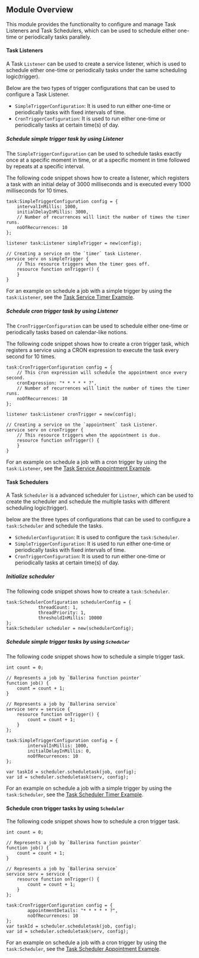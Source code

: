 ## Module Overview

This module provides the functionality to configure and manage Task Listeners and Task Schedulers, which can be used to schedule either one-time or periodically tasks parallely.

#### Task Listeners

A Task `Listener` can be used to create a service listener, which is used to schedule either one-time or periodically tasks under the same scheduling logic(trigger).

Below are the two types of trigger configurations that can be used to configure a Task Listener.

- `SimpleTriggerConfiguration`: It is used to run either one-time or periodically tasks with fixed intervals of time.
- `CronTriggerConfiguration`: It is used to run either one-time or periodically tasks at certain time(s) of day.

##### Schedule simple trigger task by using Listener

The `SimpleTriggerConfiguration` can be used to schedule tasks exactly once at a specific moment in time, or at a specific moment in time followed by repeats at a specific interval.

The following code snippet shows how to create a listener, which registers a task with an initial delay of 3000 milliseconds and is executed every 1000 milliseconds for 10 times.

```ballerina
task:SimpleTriggerConfiguration config = {
    intervalInMillis: 1000,
    initialDelayInMillis: 3000,
    // Number of recurrences will limit the number of times the timer runs.
    noOfRecurrences: 10
};

listener task:Listener simpleTrigger = new(config);

// Creating a service on the `timer` task Listener.
service serv on simpleTrigger {
    // This resource triggers when the timer goes off.
    resource function onTrigger() {
    }
}
```

For an example on schedule a job with a simple trigger by using the `task:Listener`, see the [Task Service Timer Example](https://ballerina.io/swan-lake/learn/by-example/task-service-timer.html).

##### Schedule cron trigger task by using Listener

The `CronTriggerConfiguration` can be used to schedule either one-time or periodically tasks based on calendar-like notions.
  
The following code snippet shows how to create a cron trigger task, which registers a service using a CRON expression to execute the task every second for 10 times.

```ballerina
task:CronTriggerConfiguration config = {
    // This cron expression will schedule the appointment once every second.
    cronExpression: "* * * * * ?",
    // Number of recurrences will limit the number of times the timer runs.
    noOfRecurrences: 10
};

listener task:Listener cronTrigger = new(config);

// Creating a service on the `appointment` task Listener.
service serv on cronTrigger {
    // This resource triggers when the appointment is due.
    resource function onTrigger() {
    }
}
```

For an example on schedule a job with a cron trigger by using the `task:Listener`, see the [Task Service Appointment Example](https://ballerina.io/swan-lake/learn/by-example/task-service-appointment.html).

#### Task Schedulers

A Task `Scheduler` is a advanced scheduler for `Listner`, which can be used to create the scheduler and schedule the multiple tasks with different scheduling logic(trigger). 

below are the three types of configurations that can be used to configure a `task:Scheduler` and schedule the tasks.

- `SchedulerConfiguration`: It is used to configure the `task:Scheduler`.
- `SimpleTriggerConfiguration`: It is used to run either one-time or periodically tasks with fixed intervals of time.
- `CronTriggerConfiguration`: It is used to run either one-time or periodically tasks at certain time(s) of day.

##### Initialize scheduler

The following code snippet shows how to create a `task:Scheduler`.

```ballerina
task:SchedulerConfiguration schedulerConfig = {
            threadCount: 1, 
            threadPriority: 1,
            thresholdInMillis: 10000
};
task:Scheduler scheduler = new(schedulerConfig);
```

##### Schedule simple trigger tasks by using `Scheduler`

The following code snippet shows how to schedule a simple trigger task.

```ballerina
int count = 0;

// Represents a job by `Ballerina function pointer`
function job() {
    count = count + 1;
}

// Represents a job by `Ballerina service`
service serv = service {
    resource function onTrigger() {
        count = count + 1;
    }
};

task:SimpleTriggerConfiguration config = {
        intervalInMillis: 1000,
        initialDelayInMillis: 0,
        noOfRecurrences: 10
};

var taskId = scheduler.scheduletask(job, config);
var id = scheduler.scheduletask(serv, config);
```

For an example on schedule a job with a simple trigger by using the `task:Scheduler`, see the [Task Scheduler Timer Example](https://ballerina.io/swan-lake/learn/by-example/task-scheduler-timer.html).

#### Schedule cron trigger tasks by using `Scheduler`

The following code snippet shows how to schedule a cron trigger task.

```ballerina
int count = 0;

// Represents a job by `Ballerina function pointer`
function job() {
    count = count + 1;
}

// Represents a job by `Ballerina service`
service serv = service {
    resource function onTrigger() {
        count = count + 1;
    }
};

task:CronTriggerConfiguration config = {
        appointmentDetails: "* * * * * ?",
        noOfRecurrences: 10
};
var taskId = scheduler.scheduletask(job, config);
var id = scheduler.scheduletask(serv, config);
```

For an example on schedule a job with a cron trigger by using the `task:Scheduler`, see the [Task Scheduler Appointment Example](https://ballerina.io/swan-lake/learn/by-example/task-scheduler-appointment.html).
